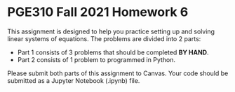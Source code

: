 # PGE310 Fall 2021 Homework 6

This assignment is designed to help you practice setting up and solving linear systems of equations. The problems are divided into 2 parts: 

 - Part 1 consists of 3 problems that should be completed **BY HAND**. 
 - Part 2 consists of 1 problem to programmed in Python.

Please submit both parts of this assignment to Canvas. Your code should be submitted as a Jupyter Notebook (.ipynb) file.
